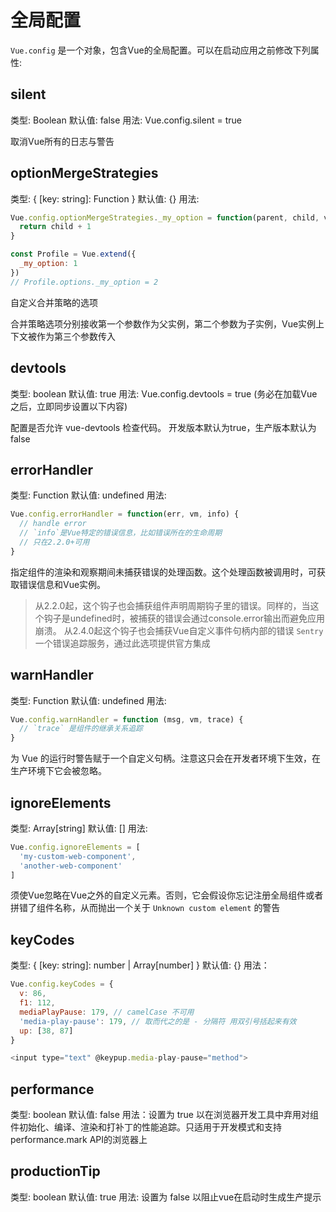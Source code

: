 # 全局配置

`Vue.config` 是一个对象，包含Vue的全局配置。可以在启动应用之前修改下列属性: 

## silent

类型: Boolean
默认值: false
用法: Vue.config.silent = true 

取消Vue所有的日志与警告

## optionMergeStrategies

类型: { [key: string]: Function }
默认值: {}
用法: 
```js
Vue.config.optionMergeStrategies._my_option = function(parent, child, vm) {
  return child + 1
}

const Profile = Vue.extend({
  _my_option: 1
})
// Profile.options._my_option = 2
```

自定义合并策略的选项

合并策略选项分别接收第一个参数作为父实例，第二个参数为子实例，Vue实例上下文被作为第三个参数传入

## devtools

类型: boolean
默认值: true
用法: Vue.config.devtools = true  (务必在加载Vue之后，立即同步设置以下内容)

配置是否允许 vue-devtools 检查代码。 开发版本默认为true，生产版本默认为false

## errorHandler

类型: Function
默认值: undefined
用法: 

```js
Vue.config.errorHandler = function(err, vm, info) {
  // handle error
  // `info`是Vue特定的错误信息，比如错误所在的生命周期
  // 只在2.2.0+可用
}
```

指定组件的渲染和观察期间未捕获错误的处理函数。这个处理函数被调用时，可获取错误信息和Vue实例。

> 从2.2.0起，这个钩子也会捕获组件声明周期钩子里的错误。同样的，当这个钩子是undefined时，被捕获的错误会通过console.error输出而避免应用崩溃。
> 从2.4.0起这个钩子也会捕获Vue自定义事件句柄内部的错误
> `Sentry` 一个错误追踪服务，通过此选项提供官方集成

## warnHandler

类型: Function
默认值: undefined
用法: 
```js
Vue.config.warnHandler = function (msg, vm, trace) {
  // `trace` 是组件的继承关系追踪
}
```
为 Vue 的运行时警告赋于一个自定义句柄。注意这只会在开发者环境下生效，在生产环境下它会被忽略。

## ignoreElements

类型: Array[string]
默认值: []
用法: 
```js
Vue.config.ignoreElements = [
  'my-custom-web-component',
  'another-web-component'
]
```
须使Vue忽略在Vue之外的自定义元素。否则，它会假设你忘记注册全局组件或者拼错了组件名称，从而抛出一个关于 `Unknown custom element` 的警告

## keyCodes

类型: { [key: string]: number | Array[number] }
默认值: {}
用法：
```js
Vue.config.keyCodes = {
  v: 86,
  f1: 112,
  mediaPlayPause: 179, // camelCase 不可用
  'media-play-pause': 179, // 取而代之的是 - 分隔符 用双引号括起来有效
  up: [38, 87]
}

<input type="text" @keypup.media-play-pause="method">
```

## performance

类型: boolean
默认值: false
用法：设置为 true 以在浏览器开发工具中弃用对组件初始化、编译、渲染和打补丁的性能追踪。只适用于开发模式和支持 performance.mark API的浏览器上

## productionTip

类型: boolean
默认值: true
用法: 设置为 false 以阻止vue在启动时生成生产提示

